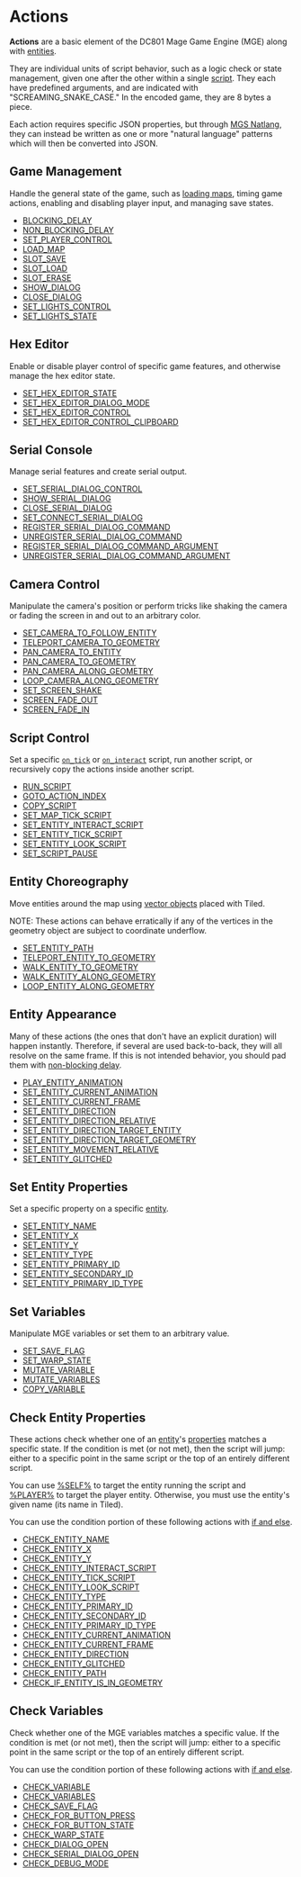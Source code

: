 # Actions

**Actions** are a basic element of the DC801 Mage Game Engine (MGE) along with [entities](../entities).

They are individual units of script behavior, such as a logic check or state management, given one after the other within a single [script](../scripts). They each have predefined arguments, and are indicated with "SCREAMING_SNAKE_CASE." In the encoded game, they are 8 bytes a piece.

Each action requires specific JSON properties, but through [MGS Natlang](../mgs/mgs_natlang), they can instead be written as one or more "natural language" patterns which will then be converted into JSON.

## Game Management

Handle the general state of the game, such as [loading maps](../maps/map_loads), timing game actions, enabling and disabling player input, and managing save states.

- [BLOCKING_DELAY](../actions/BLOCKING_DELAY)
- [NON_BLOCKING_DELAY](../actions/NON_BLOCKING_DELAY)
- [SET_PLAYER_CONTROL](../actions/SET_PLAYER_CONTROL)
- [LOAD_MAP](../actions/LOAD_MAP)
- [SLOT_SAVE](../actions/SLOT_SAVE)
- [SLOT_LOAD](../actions/SLOT_LOAD)
- [SLOT_ERASE](../actions/SLOT_ERASE)
- [SHOW_DIALOG](../actions/SHOW_DIALOG)
- [CLOSE_DIALOG](../actions/CLOSE_DIALOG)
- [SET_LIGHTS_CONTROL](../actions/SET_LIGHTS_CONTROL)
- [SET_LIGHTS_STATE](../actions/SET_LIGHTS_STATE)

## Hex Editor

Enable or disable player control of specific game features, and otherwise manage the hex editor state.

- [SET_HEX_EDITOR_STATE](../actions/SET_HEX_EDITOR_STATE)
- [SET_HEX_EDITOR_DIALOG_MODE](../actions/SET_HEX_EDITOR_DIALOG_MODE)
- [SET_HEX_EDITOR_CONTROL](../actions/SET_HEX_EDITOR_CONTROL)
- [SET_HEX_EDITOR_CONTROL_CLIPBOARD](../actions/SET_HEX_EDITOR_CONTROL_CLIPBOARD)

## Serial Console

Manage serial features and create serial output.

- [SET_SERIAL_DIALOG_CONTROL](../actions/SET_SERIAL_DIALOG_CONTROL)
- [SHOW_SERIAL_DIALOG](../actions/SHOW_SERIAL_DIALOG)
- [CLOSE_SERIAL_DIALOG](../actions/CLOSE_SERIAL_DIALOG)
- [SET_CONNECT_SERIAL_DIALOG](../actions/SET_CONNECT_SERIAL_DIALOG)
- [REGISTER_SERIAL_DIALOG_COMMAND](../actions/REGISTER_SERIAL_DIALOG_COMMAND)
- [UNREGISTER_SERIAL_DIALOG_COMMAND](../actions/UNREGISTER_SERIAL_DIALOG_COMMAND)
- [REGISTER_SERIAL_DIALOG_COMMAND_ARGUMENT](../actions/REGISTER_SERIAL_DIALOG_COMMAND_ARGUMENT)
- [UNREGISTER_SERIAL_DIALOG_COMMAND_ARGUMENT](../actions/UNREGISTER_SERIAL_DIALOG_COMMAND_ARGUMENT)

## Camera Control

Manipulate the camera's position or perform tricks like shaking the camera or fading the screen in and out to an arbitrary color.

- [SET_CAMERA_TO_FOLLOW_ENTITY](../actions/SET_CAMERA_TO_FOLLOW_ENTITY)
- [TELEPORT_CAMERA_TO_GEOMETRY](../actions/TELEPORT_CAMERA_TO_GEOMETRY)
- [PAN_CAMERA_TO_ENTITY](../actions/PAN_CAMERA_TO_ENTITY)
- [PAN_CAMERA_TO_GEOMETRY](../actions/PAN_CAMERA_TO_GEOMETRY)
- [PAN_CAMERA_ALONG_GEOMETRY](../actions/PAN_CAMERA_ALONG_GEOMETRY)
- [LOOP_CAMERA_ALONG_GEOMETRY](../actions/LOOP_CAMERA_ALONG_GEOMETRY)
- [SET_SCREEN_SHAKE](../actions/SET_SCREEN_SHAKE)
- [SCREEN_FADE_OUT](../actions/SCREEN_FADE_OUT)
- [SCREEN_FADE_IN](../actions/SCREEN_FADE_IN)

## Script Control

Set a specific [`on_tick`](../scripts/on_tick) or [`on_interact`](../scripts/on_interact) script, run another script, or recursively copy the actions inside another script.

- [RUN_SCRIPT](../actions/RUN_SCRIPT)
- [GOTO_ACTION_INDEX](../actions/GOTO_ACTION_INDEX)
- [COPY_SCRIPT](../actions/COPY_SCRIPT)
- [SET_MAP_TICK_SCRIPT](../actions/SET_MAP_TICK_SCRIPT)
- [SET_ENTITY_INTERACT_SCRIPT](../actions/SET_ENTITY_INTERACT_SCRIPT)
- [SET_ENTITY_TICK_SCRIPT](../actions/SET_ENTITY_TICK_SCRIPT)
- [SET_ENTITY_LOOK_SCRIPT](../actions/SET_ENTITY_LOOK_SCRIPT)
- [SET_SCRIPT_PAUSE](../actions/SET_SCRIPT_PAUSE)

## Entity Choreography

Move entities around the map using [vector objects](../maps/vector_objects) placed with Tiled.

NOTE: These actions can behave erratically if any of the vertices in the geometry object are subject to coordinate underflow.

- [SET_ENTITY_PATH](../actions/SET_ENTITY_PATH)
- [TELEPORT_ENTITY_TO_GEOMETRY](../actions/TELEPORT_ENTITY_TO_GEOMETRY)
- [WALK_ENTITY_TO_GEOMETRY](../actions/WALK_ENTITY_TO_GEOMETRY)
- [WALK_ENTITY_ALONG_GEOMETRY](../actions/WALK_ENTITY_ALONG_GEOMETRY)
- [LOOP_ENTITY_ALONG_GEOMETRY](../actions/LOOP_ENTITY_ALONG_GEOMETRY)

## Entity Appearance

Many of these actions (the ones that don't have an explicit duration) will happen instantly. Therefore, if several are used back-to-back, they will all resolve on the same frame. If this is not intended behavior, you should pad them with [non-blocking delay](../actions/NON_BLOCKING_DELAY).

- [PLAY_ENTITY_ANIMATION](../actions/PLAY_ENTITY_ANIMATION)
- [SET_ENTITY_CURRENT_ANIMATION](../actions/SET_ENTITY_CURRENT_ANIMATION)
- [SET_ENTITY_CURRENT_FRAME](../actions/SET_ENTITY_CURRENT_FRAME)
- [SET_ENTITY_DIRECTION](../actions/SET_ENTITY_DIRECTION)
- [SET_ENTITY_DIRECTION_RELATIVE](../actions/SET_ENTITY_DIRECTION_RELATIVE)
- [SET_ENTITY_DIRECTION_TARGET_ENTITY](../actions/SET_ENTITY_DIRECTION_TARGET_ENTITY)
- [SET_ENTITY_DIRECTION_TARGET_GEOMETRY](../actions/SET_ENTITY_DIRECTION_TARGET_GEOMETRY)
- [SET_ENTITY_MOVEMENT_RELATIVE](../actions/SET_ENTITY_MOVEMENT_RELATIVE)
- [SET_ENTITY_GLITCHED](../actions/SET_ENTITY_GLITCHED)

## Set Entity Properties

Set a specific property on a specific [entity](../entities).

- [SET_ENTITY_NAME](../actions/SET_ENTITY_NAME)
- [SET_ENTITY_X](../actions/SET_ENTITY_X)
- [SET_ENTITY_Y](../actions/SET_ENTITY_Y)
- [SET_ENTITY_TYPE](../actions/SET_ENTITY_TYPE)
- [SET_ENTITY_PRIMARY_ID](../actions/SET_ENTITY_PRIMARY_ID)
- [SET_ENTITY_SECONDARY_ID](../actions/SET_ENTITY_SECONDARY_ID)
- [SET_ENTITY_PRIMARY_ID_TYPE](../actions/SET_ENTITY_PRIMARY_ID_TYPE)

## Set Variables

Manipulate MGE variables or set them to an arbitrary value.

- [SET_SAVE_FLAG](../actions/SET_SAVE_FLAG)
- [SET_WARP_STATE](../actions/SET_WARP_STATE)
- [MUTATE_VARIABLE](../actions/MUTATE_VARIABLE)
- [MUTATE_VARIABLES](../actions/MUTATE_VARIABLES)
- [COPY_VARIABLE](../actions/COPY_VARIABLE)

## Check Entity Properties

These actions check whether one of an [entity](../entities)'s [properties](../entities/entity_properties) matches a specific state. If the condition is met (or not met), then the script will jump: either to a specific point in the same script or the top of an entirely different script.

You can use [%SELF%](../entities/SELF) to target the entity running the script and [%PLAYER%](../entities/PLAYER) to target the player entity. Otherwise, you must use the entity's given name (its name in Tiled).

You can use the condition portion of these following actions with [if and else](../mgs/advanced_syntax/if_and_else).

- [CHECK_ENTITY_NAME](../actions/CHECK_ENTITY_NAME)
- [CHECK_ENTITY_X](../actions/CHECK_ENTITY_X)
- [CHECK_ENTITY_Y](../actions/CHECK_ENTITY_Y)
- [CHECK_ENTITY_INTERACT_SCRIPT](../actions/CHECK_ENTITY_INTERACT_SCRIPT)
- [CHECK_ENTITY_TICK_SCRIPT](../actions/CHECK_ENTITY_TICK_SCRIPT)
- [CHECK_ENTITY_LOOK_SCRIPT](../actions/CHECK_ENTITY_LOOK_SCRIPT)
- [CHECK_ENTITY_TYPE](../actions/CHECK_ENTITY_TYPE)
- [CHECK_ENTITY_PRIMARY_ID](../actions/CHECK_ENTITY_PRIMARY_ID)
- [CHECK_ENTITY_SECONDARY_ID](../actions/CHECK_ENTITY_SECONDARY_ID)
- [CHECK_ENTITY_PRIMARY_ID_TYPE](../actions/CHECK_ENTITY_PRIMARY_ID_TYPE)
- [CHECK_ENTITY_CURRENT_ANIMATION](../actions/CHECK_ENTITY_CURRENT_ANIMATION)
- [CHECK_ENTITY_CURRENT_FRAME](../actions/CHECK_ENTITY_CURRENT_FRAME)
- [CHECK_ENTITY_DIRECTION](../actions/CHECK_ENTITY_DIRECTION)
- [CHECK_ENTITY_GLITCHED](../actions/CHECK_ENTITY_GLITCHED)
- [CHECK_ENTITY_PATH](../actions/CHECK_ENTITY_PATH)
- [CHECK_IF_ENTITY_IS_IN_GEOMETRY](../actions/CHECK_IF_ENTITY_IS_IN_GEOMETRY)

## Check Variables

Check whether one of the MGE variables matches a specific value. If the condition is met (or not met), then the script will jump: either to a specific point in the same script or the top of an entirely different script.

You can use the condition portion of these following actions with [if and else](../mgs/advanced_syntax/if_and_else).

- [CHECK_VARIABLE](../actions/CHECK_VARIABLE)
- [CHECK_VARIABLES](../actions/CHECK_VARIABLES)
- [CHECK_SAVE_FLAG](../actions/CHECK_SAVE_FLAG)
- [CHECK_FOR_BUTTON_PRESS](../actions/CHECK_FOR_BUTTON_PRESS)
- [CHECK_FOR_BUTTON_STATE](../actions/CHECK_FOR_BUTTON_STATE)
- [CHECK_WARP_STATE](../actions/CHECK_WARP_STATE)
- [CHECK_DIALOG_OPEN](../actions/CHECK_DIALOG_OPEN)
- [CHECK_SERIAL_DIALOG_OPEN](../actions/CHECK_SERIAL_DIALOG_OPEN)
- [CHECK_DEBUG_MODE](../actions/CHECK_DEBUG_MODE)
